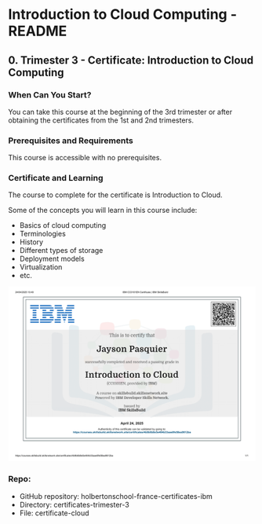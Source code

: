 # Introduction to Cloud Computing - README

## 0. Trimester 3 - Certificate: Introduction to Cloud Computing

### When Can You Start?
You can take this course at the beginning of the 3rd trimester or after obtaining the certificates from the 1st and 2nd trimesters.

### Prerequisites and Requirements
This course is accessible with no prerequisites.

### Certificate and Learning
The course to complete for the certificate is Introduction to Cloud.

Some of the concepts you will learn in this course include:
- Basics of cloud computing
- Terminologies
- History
- Different types of storage
- Deployment models
- Virtualization
- etc.

[![Certificate Overview](./certificate-cloud.png)](./certificate-cloud.pdf)

### Repo:
- GitHub repository: holbertonschool-france-certificates-ibm
- Directory: certificates-trimester-3
- File: certificate-cloud
